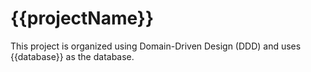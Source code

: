 # {{projectName}}

This project is organized using Domain-Driven Design (DDD) and uses {{database}} as the database.
